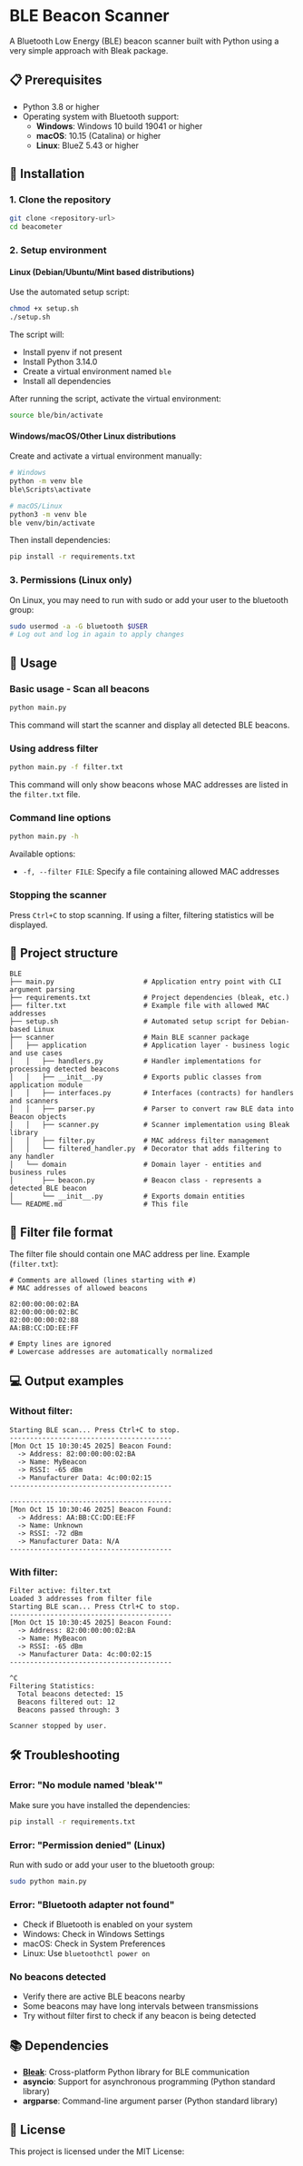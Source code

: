 # BLE Beacon Scanner

A Bluetooth Low Energy (BLE) beacon scanner built with Python using a very simple approach with Bleak package.

## 📋 Prerequisites

- Python 3.8 or higher
- Operating system with Bluetooth support:
  - **Windows**: Windows 10 build 19041 or higher
  - **macOS**: 10.15 (Catalina) or higher
  - **Linux**: BlueZ 5.43 or higher

## 🔧 Installation

### 1. Clone the repository

```bash
git clone <repository-url>
cd beacometer
```

### 2. Setup environment

#### Linux (Debian/Ubuntu/Mint based distributions)

Use the automated setup script:

```bash
chmod +x setup.sh
./setup.sh
```

The script will:
- Install pyenv if not present
- Install Python 3.14.0
- Create a virtual environment named `ble`
- Install all dependencies

After running the script, activate the virtual environment:
```bash
source ble/bin/activate
```

#### Windows/macOS/Other Linux distributions

Create and activate a virtual environment manually:

```bash
# Windows
python -m venv ble
ble\Scripts\activate

# macOS/Linux
python3 -m venv ble
ble venv/bin/activate
```

Then install dependencies:
```bash
pip install -r requirements.txt
```

### 3. Permissions (Linux only)

On Linux, you may need to run with sudo or add your user to the bluetooth group:

```bash
sudo usermod -a -G bluetooth $USER
# Log out and log in again to apply changes
```

## 🚀 Usage

### Basic usage - Scan all beacons

```bash
python main.py
```

This command will start the scanner and display all detected BLE beacons.

### Using address filter

```bash
python main.py -f filter.txt
```

This command will only show beacons whose MAC addresses are listed in the `filter.txt` file.

### Command line options

```bash
python main.py -h
```

Available options:
- `-f, --filter FILE`: Specify a file containing allowed MAC addresses

### Stopping the scanner

Press `Ctrl+C` to stop scanning. If using a filter, filtering statistics will be displayed.

## 📁 Project structure

```
BLE
├── main.py                      # Application entry point with CLI argument parsing
├── requirements.txt             # Project dependencies (bleak, etc.)
├── filter.txt                   # Example file with allowed MAC addresses
├── setup.sh                     # Automated setup script for Debian-based Linux
├── scanner                      # Main BLE scanner package
│   ├── application              # Application layer - business logic and use cases
│   │   ├── handlers.py          # Handler implementations for processing detected beacons
│   │   ├── __init__.py          # Exports public classes from application module
│   │   ├── interfaces.py        # Interfaces (contracts) for handlers and scanners
│   │   ├── parser.py            # Parser to convert raw BLE data into Beacon objects
│   │   ├── scanner.py           # Scanner implementation using Bleak library
│   │   ├── filter.py            # MAC address filter management
│   │   └── filtered_handler.py  # Decorator that adds filtering to any handler
│   └── domain                   # Domain layer - entities and business rules
│       ├── beacon.py            # Beacon class - represents a detected BLE beacon
│       └── __init__.py          # Exports domain entities
└── README.md                    # This file
```

## 📝 Filter file format

The filter file should contain one MAC address per line. Example (`filter.txt`):

```
# Comments are allowed (lines starting with #)
# MAC addresses of allowed beacons

82:00:00:00:02:BA
82:00:00:00:02:BC
82:00:00:00:02:88
AA:BB:CC:DD:EE:FF

# Empty lines are ignored
# Lowercase addresses are automatically normalized
```

## 💻 Output examples

### Without filter:

```
Starting BLE scan... Press Ctrl+C to stop.
----------------------------------------
[Mon Oct 15 10:30:45 2025] Beacon Found:
  -> Address: 82:00:00:00:02:BA
  -> Name: MyBeacon
  -> RSSI: -65 dBm
  -> Manufacturer Data: 4c:00:02:15
----------------------------------------

----------------------------------------
[Mon Oct 15 10:30:46 2025] Beacon Found:
  -> Address: AA:BB:CC:DD:EE:FF
  -> Name: Unknown
  -> RSSI: -72 dBm
  -> Manufacturer Data: N/A
----------------------------------------
```

### With filter:

```
Filter active: filter.txt
Loaded 3 addresses from filter file
Starting BLE scan... Press Ctrl+C to stop.
----------------------------------------
[Mon Oct 15 10:30:45 2025] Beacon Found:
  -> Address: 82:00:00:00:02:BA
  -> Name: MyBeacon
  -> RSSI: -65 dBm
  -> Manufacturer Data: 4c:00:02:15
----------------------------------------

^C
Filtering Statistics:
  Total beacons detected: 15
  Beacons filtered out: 12
  Beacons passed through: 3

Scanner stopped by user.
```

## 🛠️ Troubleshooting

### Error: "No module named 'bleak'"

Make sure you have installed the dependencies:
```bash
pip install -r requirements.txt
```

### Error: "Permission denied" (Linux)

Run with sudo or add your user to the bluetooth group:
```bash
sudo python main.py
```

### Error: "Bluetooth adapter not found"

- Check if Bluetooth is enabled on your system
- Windows: Check in Windows Settings
- macOS: Check in System Preferences
- Linux: Use `bluetoothctl power on`

### No beacons detected

- Verify there are active BLE beacons nearby
- Some beacons may have long intervals between transmissions
- Try without filter first to check if any beacon is being detected

## 📚 Dependencies

- **[Bleak](https://github.com/hbldh/bleak)**: Cross-platform Python library for BLE communication
- **asyncio**: Support for asynchronous programming (Python standard library)
- **argparse**: Command-line argument parser (Python standard library)

## 📄 License

This project is licensed under the MIT License:

